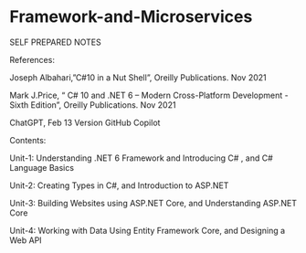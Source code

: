 # Framework-and-Microservices

SELF PREPARED NOTES

References:

Joseph Albahari,”C#10 in a Nut Shell”, Oreilly Publications. Nov 2021

Mark J.Price, “ C# 10 and .NET 6 – Modern Cross-Platform Development - Sixth Edition”, Oreilly Publications. Nov 2021

ChatGPT, Feb 13 Version
GitHub Copilot

Contents:

Unit-1: Understanding .NET 6 Framework and Introducing C# , and C# Language Basics

Unit-2: Creating Types in C#, and Introduction to ASP.NET

Unit-3: Building Websites using ASP.NET Core, and Understanding ASP.NET Core

Unit-4: Working with Data Using Entity Framework Core, and Designing a Web API
